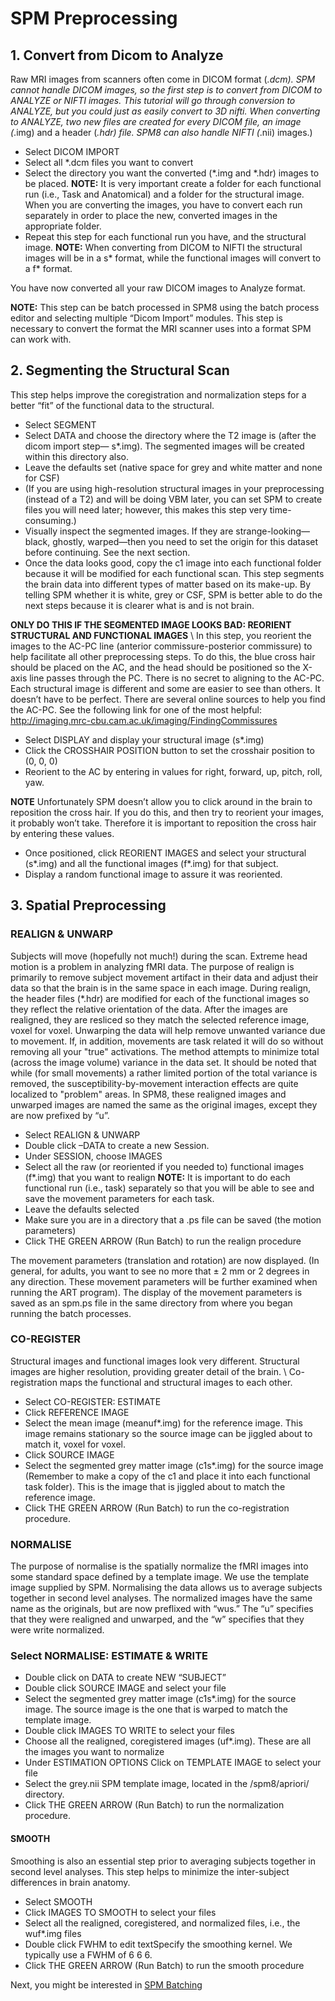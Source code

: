 # SPM Preprocessing

## 1. Convert from Dicom to Analyze

Raw MRI images from scanners often come in DICOM format (*.dcm).  SPM cannot handle DICOM images, so the first step is to convert from DICOM to ANALYZE or NIFTI images.  This tutorial will go through conversion to ANALYZE, but you could just as easily convert to 3D nifti. When converting to ANALYZE, two new files are created for every DICOM file, an image (*.img) and a header (*.hdr) file.   SPM8 can also handle NIFTI (*.nii) images.)

  - Select DICOM IMPORT 
  - Select all *.dcm files you want to convert
  - Select the directory you want the converted (*.img and *.hdr) images to be placed.  **NOTE:**  It is very important create a folder for each functional run (i.e., Task and Anatomical) and a folder for the structural image.  When you are converting the images, you have to convert each run separately in order to place the new, converted images in the appropriate folder.
  - Repeat this step for each functional run you have, and the structural image.  **NOTE:** When converting from DICOM to NIFTI the structural images will be in a s* format, while the functional images will convert to a f* format.

You have now converted all your raw DICOM images to Analyze format.

**NOTE:** This step can be batch processed in SPM8 using the batch process editor and selecting multiple “Dicom Import” modules.  This step is necessary to convert the format the MRI scanner uses into a format SPM can work with.

## 2. Segmenting the Structural Scan
This step helps improve the coregistration and normalization steps for a better “fit” of the functional data to the structural.

  - Select SEGMENT
  - Select DATA and choose the directory where the T2 image is (after the dicom import step— s*.img).  The segmented images will be created within this directory also.  
  - Leave the defaults set (native space for grey and white matter and none for CSF)
  - (If you are using high-resolution structural images in your preprocessing (instead of a T2) and will be doing VBM later, you can set SPM to create files you will need later; however, this makes this step very time-consuming.)
  - Visually inspect the segmented images.  If they are strange-looking—black, ghostly, warped—then you need to set the origin for this dataset before continuing.  See the next section.
  - Once the data looks good, copy the c1 image into each functional folder because it will be modified for each functional scan. This step segments the brain data into different types of matter based on its make-up. By telling SPM whether it is white, grey or CSF, SPM is better able to do the next steps because it is clearer what is and is not brain.

**ONLY DO THIS IF THE SEGMENTED IMAGE LOOKS BAD: REORIENT STRUCTURAL AND FUNCTIONAL IMAGES** \\
In this step, you reorient the images to the AC-PC line (anterior commissure-posterior commissure) to help facilitate all other preprocessing steps.  To do this, the blue cross hair should be placed on the AC, and the head should be positioned so the X-axis line passes through the PC.  There is no secret to aligning to the AC-PC.  Each structural image is different and some are easier to see than others.  It doesn’t have to be perfect.  There are several online sources to help you find the AC-PC.  See the following link for one of the most helpful: http://imaging.mrc-cbu.cam.ac.uk/imaging/FindingCommissures

  - Select DISPLAY and display your structural image (s*.img)
  - Click the CROSSHAIR POSITION button to set the crosshair position to (0, 0, 0)
  - Reorient to the AC by entering in values for right, forward, up, pitch, roll, yaw. 

**NOTE**  Unfortunately SPM doesn’t allow you to click around in the brain to reposition the cross hair.  If you do this, and then try to reorient your images, it probably won’t take.  Therefore it is important to reposition the cross hair by entering these values.
  - Once positioned, click REORIENT IMAGES and select your structural (s*.img) and all the functional images (f*.img) for that subject.
  - Display a random functional image to assure it was reoriented.

## 3. Spatial Preprocessing
### REALIGN & UNWARP
Subjects will move (hopefully not much!) during the scan.  Extreme head motion is a problem in analyzing fMRI data.  The purpose of realign is primarily to remove subject movement artifact in their data and adjust their data so that the brain is in the same space in each image.  During realign, the header files (*.hdr) are modified for each of the functional images so they reflect the relative orientation of the data.  After the images are realigned, they are resliced so they match the selected reference image, voxel for voxel.  Unwarping the data will help remove unwanted variance due to movement. If, in addition, movements are task related it will do so without removing all your "true" activations.  The method attempts to minimize total (across the image volume) variance in the data set.  It should be noted that while (for small movements) a rather limited portion of the total variance is removed, the susceptibility-by-movement interaction effects are quite localized to "problem" areas.  In SPM8, these realigned images and unwarped images are named the same as the original images, except they are now prefixed by “u”.  

  - Select REALIGN & UNWARP 
  - Double click –DATA to create a new Session.
  - Under SESSION, choose IMAGES
  - Select all the raw (or reoriented if you needed to) functional images (f*.img) that you want to realign  **NOTE:**  It is important to do each functional run (i.e., task) separately so that you will be able to see and save the movement parameters for each task.
  - Leave the defaults selected
  - Make sure you are in a directory that a .ps file can be saved (the motion parameters)
  - Click THE GREEN ARROW (Run Batch) to run the realign procedure

The movement parameters (translation and rotation) are now displayed.  (In general, for adults, you want to see no more that ± 2 mm or 2 degrees in any direction.  These movement parameters will be further examined when running the ART program).  The display of the movement parameters is saved as an spm.ps file in the same directory from where you began running the batch processes.

### CO-REGISTER
Structural images and functional images look very different.  Structural images are higher resolution, providing greater detail of the brain. \\ Co-registration maps the functional and structural images to each other.   

  - Select CO-REGISTER: ESTIMATE 
  - Click REFERENCE IMAGE 
  - Select the mean image (meanuf*.img) for the reference image.  This image remains stationary so the source image can be jiggled about to match it, voxel for voxel. 
  - Click SOURCE IMAGE 
  - Select the segmented grey matter image (c1s*.img) for the source image (Remember to make a copy of the c1 and place it into each functional task folder).  This is the image that is jiggled about to match the reference image. 
  - Click THE GREEN ARROW (Run Batch) to run the co-registration procedure.

### NORMALISE
The purpose of normalise is the spatially normalize the fMRI images into some standard space defined by a template image.  We use the template image supplied by SPM.    Normalising the data allows us to average subjects together in second level analyses.  The normalized images have the same name as the originals, but are now preflixed with “wus.”  The “u” specifies that they were realigned and unwarped, and the “w” specifies that they were write normalized.

### Select NORMALISE: ESTIMATE & WRITE
  - Double click on DATA to create NEW “SUBJECT” 
  - Double click SOURCE IMAGE and select your file 
  - Select the segmented grey matter image (c1s*.img) for the source image.  The source image is the one that is warped to match the template image.
  - Double click IMAGES TO WRITE to select your files 
  - Choose all the realigned, coregistered images (uf*.img).  These are all the images you want to normalize 
  - Under ESTIMATION OPTIONS Click on TEMPLATE IMAGE to select your file 
  - Select the grey.nii SPM template image, located in the /spm8/apriori/ directory. 
  - Click THE GREEN ARROW (Run Batch) to run the normalization procedure. 

#### SMOOTH
Smoothing is also an essential step prior to averaging subjects together in second level analyses.   This step helps to minimize the inter-subject differences in brain anatomy.

  - Select SMOOTH 
  - Click IMAGES TO SMOOTH to select your files 
  - Select all the realigned, coregistered, and normalized files, i.e., the wuf*.img files
  - Double click FWHM to edit textSpecify the smoothing kernel.  We typically use a FWHM of 6 6 6. 
  - Click THE GREEN ARROW (Run Batch) to run the smooth procedure 

Next, you might be interested in [SPM Batching](spm-batching.md)
